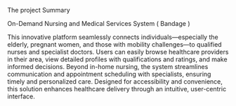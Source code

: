 The project Summary 

On-Demand Nursing and Medical Services System ( Bandage ) 


This innovative platform seamlessly connects individuals—especially the elderly, pregnant women, and those with mobility challenges—to qualified nurses and specialist doctors.
Users can easily browse healthcare providers in their area, view detailed profiles with qualifications and ratings, and make informed decisions. 
Beyond in-home nursing, the system streamlines communication and appointment scheduling with specialists, ensuring timely and personalized care. Designed for accessibility and convenience, 
this solution enhances healthcare delivery through an intuitive, user-centric interface.
